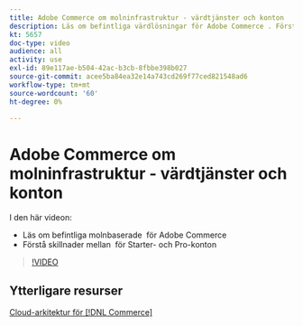 ```yaml
---
title: Adobe Commerce om molninfrastruktur - värdtjänster och konton
description: Läs om befintliga värdlösningar för Adobe Commerce ​. Förstå skillnaderna mellan ​ för Starter- och Pro-konton.
kt: 5657
doc-type: video
audience: all
activity: use
exl-id: 89e117ae-b504-42ac-b3cb-8fbbe398b027
source-git-commit: acee5ba84ea32e14a743cd269f77ced821548ad6
workflow-type: tm+mt
source-wordcount: '60'
ht-degree: 0%

---
```


# Adobe Commerce om molninfrastruktur - värdtjänster och konton

I den här videon:

- Läs om befintliga molnbaserade &#x200B; för Adobe Commerce
- Förstå skillnader mellan &#x200B; för Starter- och Pro-konton

>[!VIDEO](https://video.tv.adobe.com/v/35813?quality=12&learn=on)

## Ytterligare resurser

[Cloud-arkitektur för [!DNL Commerce]](https://devdocs.magento.com/cloud/architecture/cloud-architecture.html)
